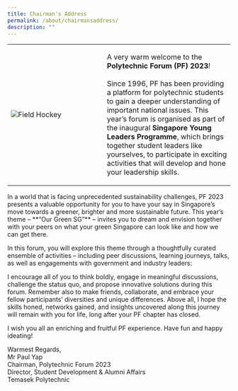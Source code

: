 ```yaml
---
title: Chairman's Address
permalink: /about/chairmansaddress/
description: ""
---
```

<table>
    <tbody><tr>
        <td style="width:43%"><img src="https://hosting.photobucket.com/images/i/tracyng81/20230815_161722-02.jpeg?width=590&amp;height=590&amp;fit=bounds" style="display:block;margin-left:auto;margin-right:auto;" alt="Field Hockey"></td>
			<td><p>A very warm welcome to the <b>Polytechnic Forum (PF) 2023</b>!<br><br>Since 1996, PF has been providing a platform for polytechnic students to gain a deeper understanding of important national issues. This year’s forum is organised as part of the inaugural <b>Singapore Young Leaders Programme</b>, which brings together student leaders like yourselves, to participate in exciting activities that will develop and hone your leadership skills.<br>
            </p>
        </td>
    </tr>
</tbody></table><p></p>
In a world that is facing unprecedented sustainability challenges, PF 2023 presents a valuable opportunity for you to have your say in Singapore’s move towards a greener, brighter and more sustainable future. This year’s theme – **“Our Green SG”** – invites you to dream and envision together with your peers on what your green Singapore can look like and how we can get there.

In this forum, you will explore this theme through a thoughtfully curated ensemble of activities – including peer discussions, learning journeys, talks, as well as engagements with government and industry leaders:

I encourage all of you to think boldly, engage in meaningful discussions, challenge the status quo, and propose innovative solutions during this forum. Remember also to make friends, collaborate, and embrace your fellow participants’ diversities and unique differences. Above all, I hope the skills honed, networks gained, and insights uncovered along this journey will remain with you for life, long after your PF chapter has closed.

I wish you all an enriching and fruitful PF experience. Have fun and happy ideating!

Warmest Regards,<br>
Mr Paul Yap<br>
Chairman, Polytechnic Forum 2023<br>
Director, Student Development &amp; Alumni Affairs<br>
Temasek Polytechnic